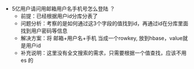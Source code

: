 - 5亿用户请问用邮箱用户名手机号怎么登陆 ？
    - 前提：已经根据用户id分库分表了
    - 问题分析：考察的是如何通过这3个字段的值找到id，再通过id在分库里面找到用户密码等信息
    - 解决方案：将 邮箱+用户名+手机 当成一个rowkey, 放到hbase，value就是用户id
    - 补充说明：这里没有全文搜索的需求，只需要根据一个值查找，应该不用 es 的
